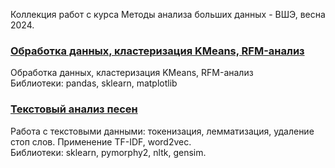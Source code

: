 Коллекция работ с курса Методы анализа больших данных - ВШЭ, весна 2024.

### [Обработка данных, кластеризация KMeans, RFM-анализ](clusterization/EDA_KMeans_RFM_analysis.ipynb)  
Обработка данных, кластеризация KMeans, RFM-анализ  
Библиотеки: pandas, sklearn, matplotlib

### [Текстовый анализ песен](NLP/NLP_songs.ipynb)  
Работа с текстовыми данными: токенизация, лемматизация, удаление стоп слов. Применение TF-IDF, word2vec.  
Библиотеки: sklearn, pymorphy2, nltk, gensim.
